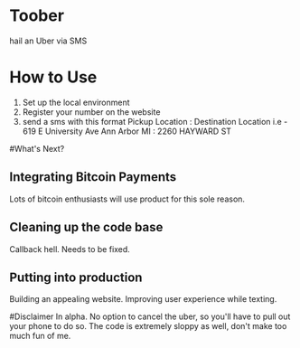 # Toober
hail an Uber via SMS

# How to Use
1) Set up the local environment
2) Register your number on the website
3) send a sms with this format 
Pickup Location : Destination Location
i.e - 619 E University Ave Ann Arbor MI : 2260 HAYWARD ST

#What's Next?
## Integrating Bitcoin Payments 
Lots of bitcoin enthusiasts will use product for this sole reason. 

## Cleaning up the code base 
Callback hell. Needs to be fixed. 

## Putting into production 
Building an appealing website. Improving user experience while texting.

#Disclaimer
In alpha. No option to cancel the uber, so you'll have to pull out your phone to do so.
The code is extremely sloppy as well, don't make too much fun of me. 


